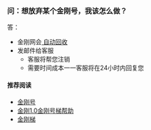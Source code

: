 ### 问：想放弃某个金刚号，我该怎么做？

答：

- 金刚网会[ 自动回收 ](https://a2zitpro.github.io/web/kkidrecycling)
- 发邮件给客服
  - 客服将帮您注销
  - 需要时间成本一一客服将在24小时内回复您

#### 推荐阅读

- [金刚号](https://a2zitpro.github.io/web/list_kkid)
- [金刚1.0金刚号梯帮助](https://a2zitpro.github.io/web/list_helpkkvpn1.0)
- [金刚梯](https://a2zitpro.github.io/web/dlb)
